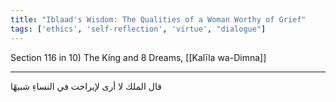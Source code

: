 ```yaml
---
title: "Iblaad's Wisdom: The Qualities of a Woman Worthy of Grief"
tags: ['ethics', 'self-reflection', 'virtue', "dialogue"]
---
```


 Section 116 in 10) The King and 8 Dreams, [[Kalīla wa-Dimna]]

---
قال الملك لا أرى لإيراخت في النساءِ شبيهًا
